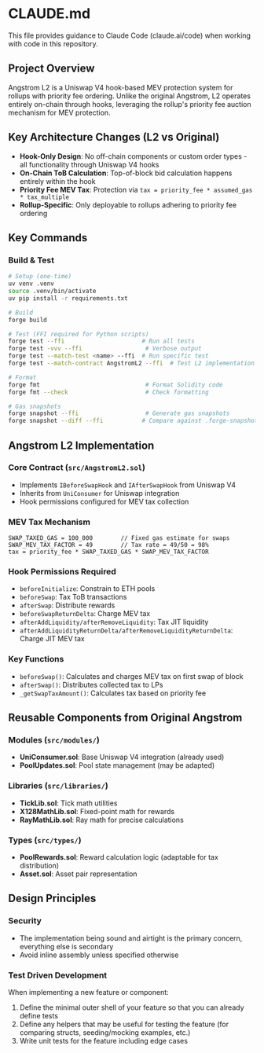 # CLAUDE.md

This file provides guidance to Claude Code (claude.ai/code) when working with code in this repository.

## Project Overview

Angstrom L2 is a Uniswap V4 hook-based MEV protection system for rollups with priority fee ordering. Unlike the original Angstrom, L2 operates entirely on-chain through hooks, leveraging the rollup's priority fee auction mechanism for MEV protection.

## Key Architecture Changes (L2 vs Original)

- **Hook-Only Design**: No off-chain components or custom order types - all functionality through Uniswap V4 hooks
- **On-Chain ToB Calculation**: Top-of-block bid calculation happens entirely within the hook
- **Priority Fee MEV Tax**: Protection via `tax = priority_fee * assumed_gas * tax_multiple`
- **Rollup-Specific**: Only deployable to rollups adhering to priority fee ordering

## Key Commands

### Build & Test

```bash
# Setup (one-time)
uv venv .venv
source .venv/bin/activate
uv pip install -r requirements.txt

# Build
forge build

# Test (FFI required for Python scripts)
forge test --ffi                      # Run all tests
forge test -vvv --ffi                  # Verbose output
forge test --match-test <name> --ffi  # Run specific test
forge test --match-contract AngstromL2 --ffi  # Test L2 implementation

# Format
forge fmt                              # Format Solidity code
forge fmt --check                      # Check formatting

# Gas snapshots
forge snapshot --ffi                   # Generate gas snapshots
forge snapshot --diff --ffi           # Compare against .forge-snapshots
```

## Angstrom L2 Implementation

### Core Contract (`src/AngstromL2.sol`)
- Implements `IBeforeSwapHook` and `IAfterSwapHook` from Uniswap V4
- Inherits from `UniConsumer` for Uniswap integration
- Hook permissions configured for MEV tax collection

### MEV Tax Mechanism
```solidity
SWAP_TAXED_GAS = 100_000        // Fixed gas estimate for swaps
SWAP_MEV_TAX_FACTOR = 49        // Tax rate = 49/50 = 98%
tax = priority_fee * SWAP_TAXED_GAS * SWAP_MEV_TAX_FACTOR
```

### Hook Permissions Required
- `beforeInitialize`: Constrain to ETH pools
- `beforeSwap`: Tax ToB transactions
- `afterSwap`: Distribute rewards
- `beforeSwapReturnDelta`: Charge MEV tax
- `afterAddLiquidity/afterRemoveLiquidity`: Tax JIT liquidity
- `afterAddLiquidityReturnDelta/afterRemoveLiquidityReturnDelta`: Charge JIT MEV tax

### Key Functions
- `beforeSwap()`: Calculates and charges MEV tax on first swap of block
- `afterSwap()`: Distributes collected tax to LPs
- `_getSwapTaxAmount()`: Calculates tax based on priority fee


## Reusable Components from Original Angstrom

### Modules (`src/modules/`)
- **UniConsumer.sol**: Base Uniswap V4 integration (already used)
- **PoolUpdates.sol**: Pool state management (may be adapted)

### Libraries (`src/libraries/`)
- **TickLib.sol**: Tick math utilities
- **X128MathLib.sol**: Fixed-point math for rewards
- **RayMathLib.sol**: Ray math for precise calculations

### Types (`src/types/`)
- **PoolRewards.sol**: Reward calculation logic (adaptable for tax distribution)
- **Asset.sol**: Asset pair representation

## Design Principles

### Security
- The implementation being sound and airtight is the primary concern, everything else is secondary
- Avoid inline assembly unless specified otherwise

### Test Driven Development
When implementing a new feature or component:
1. Define the minimal outer shell of your feature so that you can already define tests
2. Define any helpers that may be useful for testing the feature (for comparing structs, seeding/mocking examples, etc.)
3. Write unit tests for the feature including edge cases